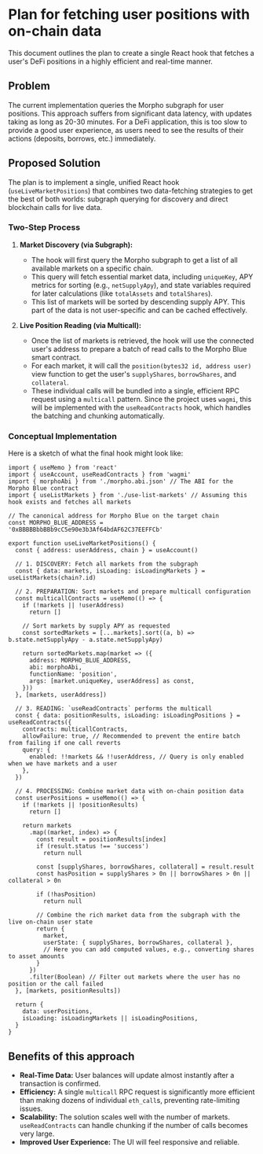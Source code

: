 # Plan for fetching user positions with on-chain data

This document outlines the plan to create a single React hook that fetches a user's DeFi positions in a highly efficient and real-time manner.

## Problem

The current implementation queries the Morpho subgraph for user positions. This approach suffers from significant data latency, with updates taking as long as 20-30 minutes. For a DeFi application, this is too slow to provide a good user experience, as users need to see the results of their actions (deposits, borrows, etc.) immediately.

## Proposed Solution

The plan is to implement a single, unified React hook (`useLiveMarketPositions`) that combines two data-fetching strategies to get the best of both worlds: subgraph querying for discovery and direct blockchain calls for live data.

### Two-Step Process

1.  **Market Discovery (via Subgraph):**
    *   The hook will first query the Morpho subgraph to get a list of all available markets on a specific chain.
    *   This query will fetch essential market data, including `uniqueKey`, APY metrics for sorting (e.g., `netSupplyApy`), and state variables required for later calculations (like `totalAssets` and `totalShares`).
    *   This list of markets will be sorted by descending supply APY. This part of the data is not user-specific and can be cached effectively.

2.  **Live Position Reading (via Multicall):**
    *   Once the list of markets is retrieved, the hook will use the connected user's address to prepare a batch of read calls to the Morpho Blue smart contract.
    *   For each market, it will call the `position(bytes32 id, address user)` view function to get the user's `supplyShares`, `borrowShares`, and `collateral`.
    *   These individual calls will be bundled into a single, efficient RPC request using a `multicall` pattern. Since the project uses `wagmi`, this will be implemented with the `useReadContracts` hook, which handles the batching and chunking automatically.

### Conceptual Implementation

Here is a sketch of what the final hook might look like:

```tsx
import { useMemo } from 'react'
import { useAccount, useReadContracts } from 'wagmi'
import { morphoAbi } from './morpho.abi.json' // The ABI for the Morpho Blue contract
import { useListMarkets } from './use-list-markets' // Assuming this hook exists and fetches all markets

// The canonical address for Morpho Blue on the target chain
const MORPHO_BLUE_ADDRESS = '0xBBBBBbbBBb9cC5e90e3b3Af64bdAF62C37EEFFCb'

export function useLiveMarketPositions() {
  const { address: userAddress, chain } = useAccount()

  // 1. DISCOVERY: Fetch all markets from the subgraph
  const { data: markets, isLoading: isLoadingMarkets } = useListMarkets(chain?.id)

  // 2. PREPARATION: Sort markets and prepare multicall configuration
  const multicallContracts = useMemo(() => {
    if (!markets || !userAddress)
      return []

    // Sort markets by supply APY as requested
    const sortedMarkets = [...markets].sort((a, b) => b.state.netSupplyApy - a.state.netSupplyApy)

    return sortedMarkets.map(market => ({
      address: MORPHO_BLUE_ADDRESS,
      abi: morphoAbi,
      functionName: 'position',
      args: [market.uniqueKey, userAddress] as const,
    }))
  }, [markets, userAddress])

  // 3. READING: `useReadContracts` performs the multicall
  const { data: positionResults, isLoading: isLoadingPositions } = useReadContracts({
    contracts: multicallContracts,
    allowFailure: true, // Recommended to prevent the entire batch from failing if one call reverts
    query: {
      enabled: !!markets && !!userAddress, // Query is only enabled when we have markets and a user
    },
  })

  // 4. PROCESSING: Combine market data with on-chain position data
  const userPositions = useMemo(() => {
    if (!markets || !positionResults)
      return []

    return markets
      .map((market, index) => {
        const result = positionResults[index]
        if (result.status !== 'success')
          return null

        const [supplyShares, borrowShares, collateral] = result.result
        const hasPosition = supplyShares > 0n || borrowShares > 0n || collateral > 0n

        if (!hasPosition)
          return null

        // Combine the rich market data from the subgraph with the live on-chain user state
        return {
          market,
          userState: { supplyShares, borrowShares, collateral },
          // Here you can add computed values, e.g., converting shares to asset amounts
        }
      })
      .filter(Boolean) // Filter out markets where the user has no position or the call failed
  }, [markets, positionResults])

  return {
    data: userPositions,
    isLoading: isLoadingMarkets || isLoadingPositions,
  }
}
```

## Benefits of this approach

*   **Real-Time Data:** User balances will update almost instantly after a transaction is confirmed.
*   **Efficiency:** A single `multicall` RPC request is significantly more efficient than making dozens of individual `eth_call`s, preventing rate-limiting issues.
*   **Scalability:** The solution scales well with the number of markets. `useReadContracts` can handle chunking if the number of calls becomes very large.
*   **Improved User Experience:** The UI will feel responsive and reliable.
